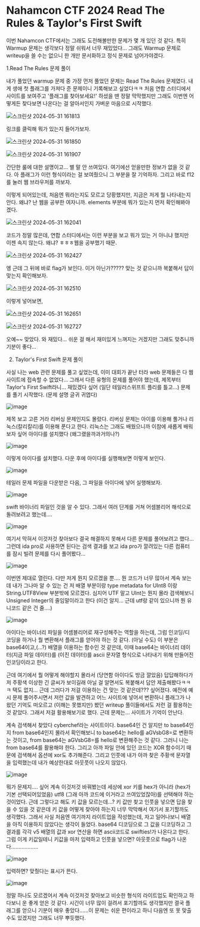 # Nahamcon CTF 2024 Read The Rules & Taylor's First Swift

이번 Nahamcon CTF에서는 그래도 도전해볼만한 문제가 몇 개 있던 것 같다. 특히 Warmup 문제는 생각보다 정말 쉬워서 너무 재밌었다... 그래도 Warmup 문제로 writeup을 쓸 수는 없으니 한 개만 문서화하고 정식 문제로 넘어가야겠다. 


1.Read The Rules 문제 풀이


내가 풀었던 warmup 문제 중 가장 먼저 풀었던 문제는 Read The Rules 문제였다. 내게 생애 첫 플래그를 가져다 준 문제이니 기록해보고 싶었다ㅋㅋ 처음 연합 스터디에서 사이트를 보여주고 '플래그를 찾아보세요!' 하셨을 땐 정말 막막했지만 그래도 이번엔 어떻게든 찾다보면 나온다는 걸 알아서인지 가벼운 마음으로 시작했다.

![스크린샷 2024-05-31 161813](https://github.com/hyozii/WriteUp_Nahamcon-CTF-2024/assets/163365936/63d8cbd1-81ac-408a-99bc-de70c56ca639)

링크를 클릭해 뭐가 있는지 들어가보자.

![스크린샷 2024-05-31 161850](https://github.com/hyozii/WriteUp_Nahamcon-CTF-2024/assets/163365936/1abb8228-c868-4fe5-9ffa-422a02bb21f5)

![스크린샷 2024-05-31 161907](https://github.com/hyozii/WriteUp_Nahamcon-CTF-2024/assets/163365936/7a91159c-7c92-4a88-bb96-7187ef3cba43)


간단한 룰에 대한 설명이고... 별 말 안 쓰여있다. 여기에선 얻을만한 정보가 없을 것 같다. 아 플래그가 이런 형식이라는 걸 보여줬으니 그 부분을 잘 기억하자. 그리고 바로 f12를 눌러 웹 브라우저를 까보자.



이렇게 되어있는데, 처음엔 뭐라는지도 모르고 당황했지만, 지금은 저게 뭘 나타내는지 안다. 왜냐? 난 웹을 공부한 여자니까. elements 부분에 뭐가 있는지 먼저 확인해봐야겠다. 

![스크린샷 2024-05-31 162041](https://github.com/hyozii/WriteUp_Nahamcon-CTF-2024/assets/163365936/78ec71be-b322-47a2-b0c3-6c75cae97e8c)


코드가 정말 많은데, 연합 스터디에서는 이런 부분을 보고 뭐가 있는 거 아니냐 했지만 이젠 속지 않는다. 왜냐? ㅎㅎㅎ웹을 공부했기 때문.

![스크린샷 2024-05-31 162427](https://github.com/hyozii/WriteUp_Nahamcon-CTF-2024/assets/163365936/e37c6829-9026-46d5-b3e3-f30ee508dfd1)


엥 근데 그 뒤에 바로 flag가 보인다. 이거 아닌가????? 맞는 것 같으니까 복붙해서 답이 맞는지 확인해보자.

![스크린샷 2024-05-31 162510](https://github.com/hyozii/WriteUp_Nahamcon-CTF-2024/assets/163365936/df413780-d87e-48fd-8bfd-fd49747bbb2e)


이렇게 넣어보면,

![스크린샷 2024-05-31 162651](https://github.com/hyozii/WriteUp_Nahamcon-CTF-2024/assets/163365936/85eff329-bbe2-4d50-8d25-8c6d3ea77e71)

![스크린샷 2024-05-31 162727](https://github.com/hyozii/WriteUp_Nahamcon-CTF-2024/assets/163365936/be9b686e-5dcf-41c0-af2d-662267fbe676)

오예~~ 맞았다. 와 재밌다... 쉬운 걸 해서 재미있게 느껴지는 거겠지만 그래도 맞추니까 기분이 좋다...


2. Taylor's First Swift 문제 풀이

사실 나는 web 관련 문제를 풀고 싶었는데, 이미 대회가 끝난 터라 web 문제들은 다 웹 사이트에 접속할 수 없었다... 그래서 다른 유형의 문제를 풀어야 했는데, 제목부터 Taylor's First Swift라니... 재밌겠다 싶어 (일단 테일러스위프트 플리를 틀고...) 문제를 풀기 시작했다. (문제 설명 글귀 귀엽다)

![image](https://github.com/hyozii/Writeup_Semester/assets/163365936/ea331f16-96d4-479c-bd1a-67ce5764b9b3)

제목 보고 고른 거라 리버싱 문제인지도 몰랐다. 리버싱 문제는 아이를 이용해 풀거나 리눅스(칼리칼리)를 이용해 푼다고 한다. 리눅스는 그래도 배웠으니까 이참에 새롭게 배워보자 싶어 아이다를 설치했다 (왜그랬을까과거의나?)

![image](https://github.com/hyozii/Writeup_Semester/assets/163365936/281abf11-abb8-440b-894a-2481ae5e6958)

이렇게 아이다를 설치했다. 다운 후에 아이다를 실행해보면 이렇게 보인다.

![image](https://github.com/hyozii/Writeup_Semester/assets/163365936/859fb276-d885-4f24-bc96-82f224bee5ba)

테일러 문제 파일을 다운받은 다음, 그 파일을 아이다에 넣어 실행해보자.

![image](https://github.com/hyozii/Writeup_Semester/assets/163365936/552e2678-1e9b-4f7c-8558-12bdd162ed60)

swift 바이너리 파일인 것을 알 수 있다. 그래서 여러 단계를 거쳐 어셈블리어 해석으로 돌려보려고 했는데....

![image](https://github.com/hyozii/Writeup_Semester/assets/163365936/58672df2-6d89-4ad2-ab7a-baccd62d8938)

여기서 막혀서 이것저것 찾아보다 결국 해결하지 못해서 다른 문제를 풀어보려고 했다... 그런데 ida pro로 사용하면 된다는 검색 결과를 보고 ida pro가 깔려있는 다른 컴퓨터를 잠시 빌려 문제를 다시 풀어봤다...

![image](https://github.com/hyozii/Writeup_Semester/assets/163365936/af6d77b9-37f3-4cdf-bd44-4a47e10dd3a3)


이번엔 제대로 열린다. 다만 저게 뭔지 모르겠을 뿐.... 뭔 코드가 너무 많아서 계속 보는데 내가 그나마 알 수 있는 건 저 배열 부분이랑 type metadata for UInt8 이랑 String.UTF8View 부분밖에 모르겠다. 심지어 UTF 말고 UInt는 뭔지 몰라 검색해보니 Unsigned Integer의 줄임말이라고 한다 (이건 알지... 근데 utf랑 같이 있으니까 뭔 유니코드 같은 건 줄....)

![image](https://github.com/hyozii/Writeup_Semester/assets/163365936/56cca927-52a1-48af-bd3d-ee437503948b)

아이다는 바이너리 파일을 어셈블리어로 재구성해주는 역할을 하는데, 그럼 인코딩/디코딩을 하거나 뭘 변환해서 플래그를 얻어야 하는 것 같다. (아닐 수도)  이 부분은 base64이고,(...?) 배열을 이용하는 함수인 것 같은데, 이때 base64는 바이너리 데이터(지금 파일 데이터)를 (이진 데이터)를 ascii 문자열 형식으로 나타내기 위해 만들어진 인코딩이라고 한다. 


근데 여기에서 뭘 어떻게 해야할지 몰라서 (당연함 아이다도 방금 깔았음) 답답해하다가 저 주황색 이상한 긴 글씨가 보이길래 아닐 걸 알면서도 복붙해서 답안 제출해봤다ㅋㅋㅋ 택도 없지... 근데 그러다가 저걸 이용하는 건 맞는 것 같은데??? 싶어졌다. 예전에 예시 문제 풀어주시면서 저런 값을 발견하고 어느 사이트에 넣어서 변환하니 플래그가 나왔던 기억도 떠오르고 (이해는 못했지만) 봤던 writeup 풀이들에서도 저런 걸 활용하는 것 같았다. 그래서 저걸 활용해보기로 했다. 근데 문제는... 사이트가 기억이 안난다.

계속 검색해서 찾았다 cyberchef라는 사이트이다. base64인 건 알지만 to base64인지 from base64인지 몰라서 확인해보니 to base64는 hello를 aGVsbG8=로 변환하는 것이고, from base64는 aGVsbG8=를 hello로 변환해주는 것 같다. 그러니 나는 from base64를 활용해야 한다. 그리고 아까 파일 안에 있던 코드는 XOR 함수이기 때문에 검색해서 옵션에 xor도 추가해준다. 그리고 인풋에 내가 아까 찾은 주황색 문자열을 입력했는데 내가 예상한대로 아웃풋이 나오지 않았다.


![image](https://github.com/hyozii/Writeup_Semester/assets/163365936/93ee770a-703b-4302-a7a4-ef9cfc064ed8)


뭐가 문제지.... 싶어 계속 이것저것 바꿔봤는데 세상에 xor 키를 hex가 아니라 (hex가 기본 선택되어있었음) utf8 (그래 아까 코드에 이거라고 쓰여있었잖아)를 선택해야 하는 것이었다. 근데 그렇다고 해도 키 값을 모르는데...? 키 값만 찾고 인풋을 넣으면 답을 찾을 수 있을 것 같은데 키 값을 어떻게 찾아야 하는지 너무 막막해서 여기서 포기할까도 생각했다. 그래서 사실 처음엔 여기까지 라이트업을 작성했는데, 자고 일어나보니 배열을 아직 이용하지 않았다는 생각이 들었다. base64 디코딩으로 그 값을 디코딩하고 그 결과를 각각 v5 배열의 값과 xor 연산을 하면 ascii코드로 swifties!가 나온다고 한다. 그럼 이게 키값일테니 키값을 마저 입력하고 인풋을 넣으면? 아웃풋으로 flag가 나온다..................

![image](https://github.com/hyozii/Writeup_Semester/assets/163365936/4c8e7a8e-b8d3-47e3-b2a3-9d828d6d4988)

입력하면? 맞췄다는 표시가 뜬다.

![image](https://github.com/hyozii/Writeup_Semester/assets/163365936/9dde8af7-4ed6-40d8-b36d-c44758881edf)

정말 하나도 모르겠어서 계속 이것저것 찾아보고 비슷한 형식의 라이트업도 확인하고 하다보니 운 좋게 얻은 것 같다. 시간이 너무 많이 걸려서 포기할까도 생각했지만 결국 플래그를 얻으니 기분이 매우 좋았다......이 문제는 쉬운 편이라고 하니 다음엔 또 못 맞출 수도 있겠지만 그래도 너무 뿌듯했다. 



